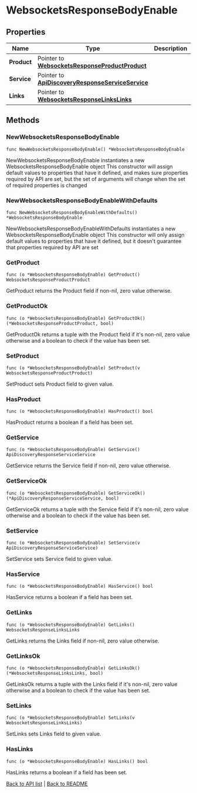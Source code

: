 # WebsocketsResponseBodyEnable

## Properties

Name | Type | Description | Notes
------------ | ------------- | ------------- | -------------
**Product** | Pointer to [**WebsocketsResponseProductProduct**](WebsocketsResponseProductProduct.md) |  | [optional] 
**Service** | Pointer to [**ApiDiscoveryResponseServiceService**](ApiDiscoveryResponseServiceService.md) |  | [optional] 
**Links** | Pointer to [**WebsocketsResponseLinksLinks**](WebsocketsResponseLinksLinks.md) |  | [optional] 

## Methods

### NewWebsocketsResponseBodyEnable

`func NewWebsocketsResponseBodyEnable() *WebsocketsResponseBodyEnable`

NewWebsocketsResponseBodyEnable instantiates a new WebsocketsResponseBodyEnable object
This constructor will assign default values to properties that have it defined,
and makes sure properties required by API are set, but the set of arguments
will change when the set of required properties is changed

### NewWebsocketsResponseBodyEnableWithDefaults

`func NewWebsocketsResponseBodyEnableWithDefaults() *WebsocketsResponseBodyEnable`

NewWebsocketsResponseBodyEnableWithDefaults instantiates a new WebsocketsResponseBodyEnable object
This constructor will only assign default values to properties that have it defined,
but it doesn't guarantee that properties required by API are set

### GetProduct

`func (o *WebsocketsResponseBodyEnable) GetProduct() WebsocketsResponseProductProduct`

GetProduct returns the Product field if non-nil, zero value otherwise.

### GetProductOk

`func (o *WebsocketsResponseBodyEnable) GetProductOk() (*WebsocketsResponseProductProduct, bool)`

GetProductOk returns a tuple with the Product field if it's non-nil, zero value otherwise
and a boolean to check if the value has been set.

### SetProduct

`func (o *WebsocketsResponseBodyEnable) SetProduct(v WebsocketsResponseProductProduct)`

SetProduct sets Product field to given value.

### HasProduct

`func (o *WebsocketsResponseBodyEnable) HasProduct() bool`

HasProduct returns a boolean if a field has been set.

### GetService

`func (o *WebsocketsResponseBodyEnable) GetService() ApiDiscoveryResponseServiceService`

GetService returns the Service field if non-nil, zero value otherwise.

### GetServiceOk

`func (o *WebsocketsResponseBodyEnable) GetServiceOk() (*ApiDiscoveryResponseServiceService, bool)`

GetServiceOk returns a tuple with the Service field if it's non-nil, zero value otherwise
and a boolean to check if the value has been set.

### SetService

`func (o *WebsocketsResponseBodyEnable) SetService(v ApiDiscoveryResponseServiceService)`

SetService sets Service field to given value.

### HasService

`func (o *WebsocketsResponseBodyEnable) HasService() bool`

HasService returns a boolean if a field has been set.

### GetLinks

`func (o *WebsocketsResponseBodyEnable) GetLinks() WebsocketsResponseLinksLinks`

GetLinks returns the Links field if non-nil, zero value otherwise.

### GetLinksOk

`func (o *WebsocketsResponseBodyEnable) GetLinksOk() (*WebsocketsResponseLinksLinks, bool)`

GetLinksOk returns a tuple with the Links field if it's non-nil, zero value otherwise
and a boolean to check if the value has been set.

### SetLinks

`func (o *WebsocketsResponseBodyEnable) SetLinks(v WebsocketsResponseLinksLinks)`

SetLinks sets Links field to given value.

### HasLinks

`func (o *WebsocketsResponseBodyEnable) HasLinks() bool`

HasLinks returns a boolean if a field has been set.


[Back to API list](../README.md#documentation-for-api-endpoints) | [Back to README](../README.md)


